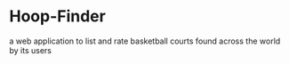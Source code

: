 # Hoop-Finder
a web application to list and rate basketball courts found across the world by its users
